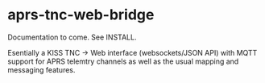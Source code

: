 # aprs-tnc-web-bridge

Documentation to come. See INSTALL.

Esentially a KISS TNC -> Web interface (websockets/JSON API) with MQTT support for APRS telemtry channels as well as the usual mapping and messaging features.
